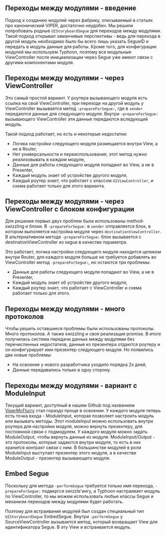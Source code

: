## Переходы между модулями - введение

Подход к созданию модулей через фабрику, описываемый в статьях про канонический VIPER, достаточно неудобен. Мы решили попробовать родные `UIStoryboardSegue` для переходов между модулями. Такой подход открывал заманчивые перспективы - ведь для перехода в другой модуль необходимо было бы всего лишь указать SegueID и передать в модуль данные для работы. Кроме того, для конфигурации модулей мы используем Typhoon, поэтому все модульные ViewController после инициализации через Segue уже имеют связи с другими компонентами модуля.

## Переходы между модулями - через ViewController

Это самый простой вариант. У роутера вызывающего модуля есть ссылка на свой ViewController, при переходе на другой модуль у ViewController вызывается метод `-prepareForSegue:`, где в `sender` передаются данные для следующего модуля. Внутри `-prepareForSegue:` вызывающего ViewController эти данные передаются вследующий модуль.

Такой подход работает, но есть и некоторые недостатки:
- Логика настройки следующего модуля размещается внутри View, а не в Router,
- Нет универсальности и переиспользования, этот метод нужно реализовывать в каждом модуле,
- Данные для работы следующего модуля попадают во View, а не в Presenter,
- Каждый модуль знает об устройстве другого модуля,
- Каждый роутер знает, что работает с классом `UIViewController`, и схема работает только для этого варианта.

## Переходы между модулями - через ViewController c блоком конфигурации

Для решения первых двух проблем были использованы method-swizzling и блоки. В `-prepareForSegue:` в `sender` отправляется блок, в котором выполяется настройка модуля через `destinationViewController`. В альтернативном методе `-prepareForSegue:` блок вызывается с destinationViewController из segue в качестве параметра.

Это работает, логика настройки следующего модуля находится целиком внутри Router, для каждого модуля больше не требуется добавлять во ViewController метод `-prepareForSegue:`, но остаются три проблемы:

- Данные для работы следующего модуля попадают во View, а не в Presenter,
- Каждый модуль знает об устройстве другого модуля,
- Каждый роутер знает, что работает с ViewController и схема работает только для этого.

## Переходы между модулями - много протоколов

Чтобы решить оставшиеся проблемы были использованы протоколы. Много протоколов. А также swizzling и своя реализация promise. В итоге получилась система передачи данных между модулями без перечисленных недостатков, данные из презентера отдаются роутеру и он конфигурирует ими презентер следующего модуля. Но появились две новые проблемы:
- На освоение у нового разработчика уходило порядка 2х дней,
- Данные передавались только в одну сторону.

## Переходы между модулями - вариант с ModuleInput

Текущий вариант, доступный в нашем Github под названием [ViperMcFlurry](https://github.com/rambler-ios/ViperMcFlurry) стал гораздо проще в освоении. У каждого модуля теперь есть точка входа - ModuleInput, которая позволяет настроить модуль или вызывать методы. Этот moduleInput можно использовать внутри роутера для настройки модуля, можно вернуть презентеру, для постоянной связи с подмодулем.
У каждого модуля можно задать ModuleOutput, чтобы вернуть данные из модуля. ModuleInput/Output - это протоколы, которые задаются внутри модуля, то есть в них хранится контракт связи с ним. В большинстве модулей в роли ModuleInput выступает презентер этого модуля, а в качестве ModuleOutput - презентер вызывающего модуля.

## Embed Segue

Поскольку для метода `-performSegue` требуется только имя перехода, `-prepareForSegue:` подвергся swizzle'ингу, а Typhoon настраивает модуль по ViewController, то мы можем использовать любые классы Segue и механизм переходов между модулями будет работать.

Поэтому для встраивания модулей был создан специальный тип `UIStoryboardSegue` EmbedSegue. Внутри `-performSegue` у SourceViewController вызывается метод, который возвращает View для идентификатора Segue. В эту View и встраивается модуль.
